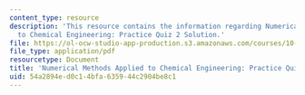 ```yaml
---
content_type: resource
description: 'This resource contains the information regarding Numerical Methods Applied
  to Chemical Engineering: Practice Quiz 2 Solution.'
file: https://ol-ocw-studio-app-production.s3.amazonaws.com/courses/10-34-numerical-methods-applied-to-chemical-engineering-fall-2015/54a2894ed0c14bfa635944c2904be8c1_MIT10_34F15_Quiz2solution.pdf
file_type: application/pdf
resourcetype: Document
title: 'Numerical Methods Applied to Chemical Engineering: Practice Quiz 2 Solution'
uid: 54a2894e-d0c1-4bfa-6359-44c2904be8c1
---
```


